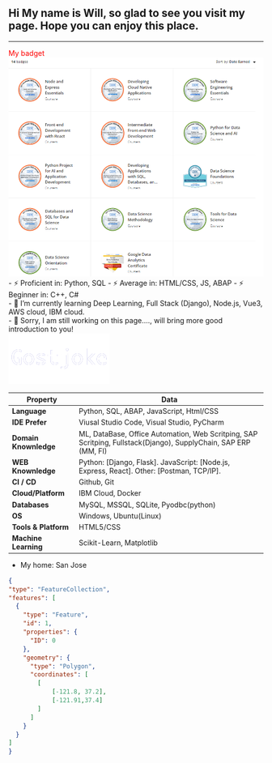 <!DOCTYPE html>
<html lang="en">
<head>
    <meta charset="UTF-8">
    <meta name="viewport" content="width=device-width, initial-scale=1.0">
</head>
<body>

  <div>
    <div>
        <h2>Hi My name is Will, so glad to see you visit my page. Hope you can enjoy this place. </h2>
    </div>
    <hr>
    <div> <span style="color:red;"> My badget </span>
      <img src="https://github.com/gostjoke/gostjoke/blob/main/assets/credly.png" alt="IMG Dead">  
    </div>
    <div>
    <span> - ⚡ Proficient in: Python, SQL  </span>
    <span> - ⚡ Average in: HTML/CSS, JS, ABAP </span>
    <span> - ⚡ Beginner in: C++, C# </span>
    </div>
    <div>
    - 🌱 I’m currently learning Deep Learning, Full Stack (Django), Node.js, Vue3, AWS cloud, IBM cloud. 
    </div>
    <div>
    - 🔭 Sorry, I am still working on this page...., will bring more good introduction to you!
    </div>
  </div>
</body>
</html>

<img src="https://github.com/gostjoke/gostjoke/blob/main/assets/name.gif" alt="IMG Dead">  
<!--   my-skils -->


| Property                                        | Data                                                                     |
|-------------------------------------------------|--------------------------------------------------------------------------|
| **Language**                                    | Python, SQL, ABAP, JavaScript, Html/CSS                                  |
| **IDE Prefer**                                  | Viusal Studio Code, Visual Studio, PyCharm|
| **Domain Knownledge**                           | ML, DataBase, Office Automation, Web Scritping, SAP Scritping, Fullstack(Django), SupplyChain, SAP ERP (MM, FI) |
| **WEB Knownledge**                              | Python: [Django, Flask].     JavaScript: [Node.js, Express, React].     Other: [Postman, TCP/IP].
| **CI / CD**                                     | Github, Git |
| **Cloud/Platform**                              | IBM Cloud, Docker  |
| **Databases**                                   | MySQL, MSSQL, SQLite, Pyodbc(python) |
| **OS**                                          | Windows, Ubuntu(Linux)|
| **Tools & Platform**                            | HTML5/CSS|
| **Machine Learning** | Scikit-Learn,  Matplotlib|


- My home: San Jose
  
 ```geojson
{
 "type": "FeatureCollection",
 "features": [
   {
     "type": "Feature",
     "id": 1,
     "properties": {
       "ID": 0
     },
     "geometry": {
       "type": "Polygon",
       "coordinates": [
         [
             [-121.8, 37.2],
             [-121.91,37.4]
         ]
       ]
     }
   }
 ]
}

```

<!--
**gostjoke/gostjoke** is a ✨ _special_ ✨ repository because its `README.md` (this file) appears on your GitHub profile.

Here are some ideas to get you started:

- 🔭 I’m currently working on ...
- 🌱 I’m currently learning ...
- 👯 I’m looking to collaborate on ...
- 🤔 I’m looking for help with ...
- 💬 Ask me about ...
- 📫 How to reach me: ...
- 😄 Pronouns: ...
- ⚡ Fun fact: ...
-->
